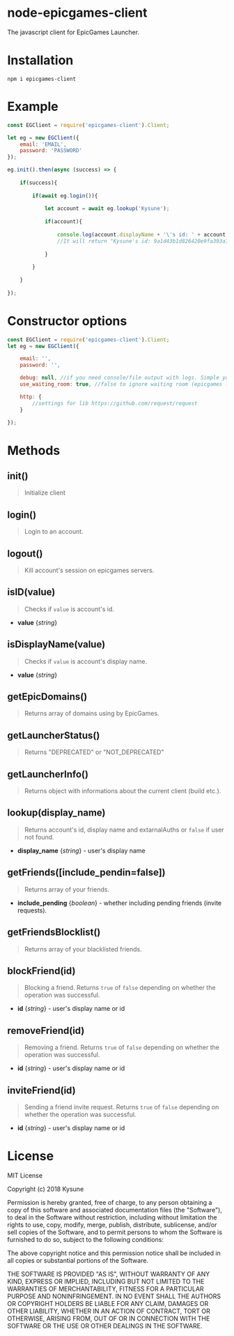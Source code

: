 # node-epicgames-client
The javascript client for EpicGames Launcher.

# Installation
```
npm i epicgames-client
```

# Example
```javascript
const EGClient = require('epicgames-client').Client;

let eg = new EGClient({
    email: 'EMAIL',
    password: 'PASSWORD'
});

eg.init().then(async (success) => {
	
	if(success){
		
		if(await eg.login()){
			
			let account = await eg.lookup('Kysune');
			
			if(account){
			
				console.log(account.displayName + '\'s id: ' + account.id);
				//It will return "Kysune's id: 9a1d43b1d826420e9fa393a79b74b2ff"
				
			}
		
		}
	
	}
	
});
```

# Constructor options
```javascript
const EGClient = require('epicgames-client').Client;
let eg = new EGClient({

	email: '',
	password: '',

	debug: null, //if you need console/file output with logs. Simple you can use `console.log`
	use_waiting_room: true, //false to ignore waiting room (epicgames load balancer)

	http: {
		//settings for lib https://github.com/request/request
	}

});
```

# Methods

## init()
> Initialize client

## login()
> Login to an account.

## logout()
> Kill account's session on epicgames servers.

## isID(value)
> Checks if `value` is account's id.
* __value__ {_string_}

## isDisplayName(value)
> Checks if `value` is account's display name.
* __value__ {_string_}

## getEpicDomains()
> Returns array of domains using by EpicGames.

## getLauncherStatus()
> Returns "DEPRECATED" or "NOT_DEPRECATED"

## getLauncherInfo()
> Returns object with informations about the current client (build etc.).

## lookup(display_name)
> Returns account's id, display name and extarnalAuths or `false` if user not found.
* __display_name__ {_string_} - user's display name

## getFriends([include_pendin=false])
> Returns array of your friends.
* __include_pending__ {_boolean_} - whether including pending friends (invite requests).

## getFriendsBlocklist()
> Returns array of your blacklisted friends.

## blockFriend(id)
> Blocking a friend. Returns `true` of `false` depending on whether the operation was successful.
* __id__ {_string_} - user's display name or id

## removeFriend(id)
> Removing a friend. Returns `true` of `false` depending on whether the operation was successful.
* __id__ {_string_} - user's display name or id

## inviteFriend(id)
> Sending a friend invite request. Returns `true` of `false` depending on whether the operation was successful.
* __id__ {_string_} - user's display name or id

# License
MIT License

Copyright (c) 2018 Kysune

Permission is hereby granted, free of charge, to any person obtaining a copy
of this software and associated documentation files (the "Software"), to deal
in the Software without restriction, including without limitation the rights
to use, copy, modify, merge, publish, distribute, sublicense, and/or sell
copies of the Software, and to permit persons to whom the Software is
furnished to do so, subject to the following conditions:

The above copyright notice and this permission notice shall be included in all
copies or substantial portions of the Software.

THE SOFTWARE IS PROVIDED "AS IS", WITHOUT WARRANTY OF ANY KIND, EXPRESS OR
IMPLIED, INCLUDING BUT NOT LIMITED TO THE WARRANTIES OF MERCHANTABILITY,
FITNESS FOR A PARTICULAR PURPOSE AND NONINFRINGEMENT. IN NO EVENT SHALL THE
AUTHORS OR COPYRIGHT HOLDERS BE LIABLE FOR ANY CLAIM, DAMAGES OR OTHER
LIABILITY, WHETHER IN AN ACTION OF CONTRACT, TORT OR OTHERWISE, ARISING FROM,
OUT OF OR IN CONNECTION WITH THE SOFTWARE OR THE USE OR OTHER DEALINGS IN THE
SOFTWARE.
